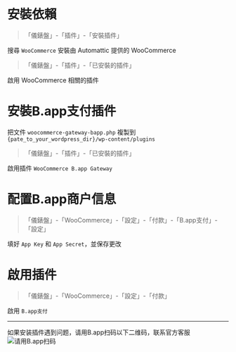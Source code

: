 # 安裝依賴

>「儀錶盤」-「插件」-「安裝插件」

搜尋 `WooCommerce`
安裝由 Automattic 提供的 WooCommerce

>「儀錶盤」-「插件」-「已安裝的插件」

啟用 WooCommerce 相關的插件

# 安裝B.app支付插件

把文件 `woocommerce-gateway-bapp.php` 複製到 `{pate_to_your_wordpress_dir}/wp-content/plugins`

>「儀錶盤」-「插件」-「已安裝的插件」

啟用插件 `WooCommerce B.app Gateway`

# 配置B.app商户信息

>「儀錶盤」-「WooCommerce」-「設定」-「付款」-「B.app支付」-「設定」

填好 `App Key` 和 `App Secret`，並保存更改

# 啟用插件

>「儀錶盤」-「WooCommerce」-「設定」-「付款」

啟用 `B.app支付`


------


如果安装插件遇到问题，请用B.app扫码以下二维码，联系官方客服  
![请用B.app扫码](https://www.b.app/assets/img/pic/customer_service_qrcode.png)